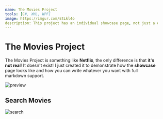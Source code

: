 ```yaml
---
name: The Movies Project
tools: [C#, XML, WPF]
image: https://imgur.com/EtLkl4o
description: This project has an individual showcase page, not just a direct link to the project site or repo. Now you have more space to describe your awesome project!
---
```


# The Movies Project

The Movies Project is something like **Netflix**, the only difference is that **it's not real**! It doesn't exist! I just created it to demonstrate how the **showcase** page looks like and how you can write whatever you want with full markdown support.

![preview](https://imgur.com/8PAR0Zu)

## Search Movies

![search](https://imgur.com/Gpv0t5T)
